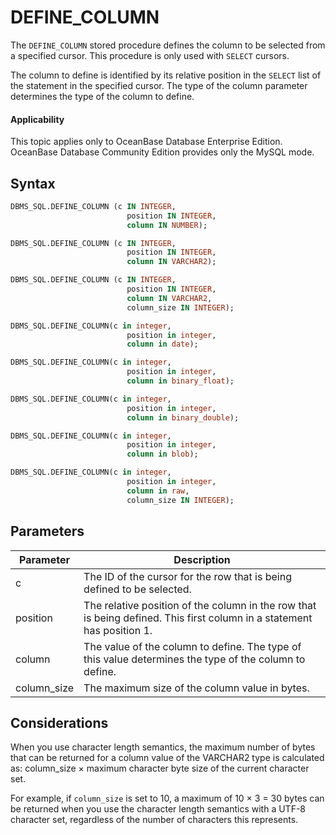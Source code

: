 DEFINE_COLUMN
==================================

The `DEFINE_COLUMN` stored procedure defines the column to be selected from a specified cursor. This procedure is only used with `SELECT` cursors.

The column to define is identified by its relative position in the `SELECT` list of the statement in the specified cursor.  The type of the column parameter determines the type of the column to define.

  <main id="notice" >
    <h4>Applicability</h4>
    <p>This topic applies only to OceanBase Database Enterprise Edition. OceanBase Database Community Edition provides only the MySQL mode. </p>
  </main>

Syntax
-----------

```sql
DBMS_SQL.DEFINE_COLUMN (c IN INTEGER,
                          position IN INTEGER,
                          column IN NUMBER);                    

DBMS_SQL.DEFINE_COLUMN (c IN INTEGER,
                          position IN INTEGER,
                          column IN VARCHAR2);      

DBMS_SQL.DEFINE_COLUMN (c IN INTEGER,
                          position IN INTEGER,
                          column IN VARCHAR2,
                          column_size IN INTEGER);      

DBMS_SQL.DEFINE_COLUMN(c in integer,
                          position in integer,
                          column in date);

DBMS_SQL.DEFINE_COLUMN(c in integer,
                          position in integer,
                          column in binary_float);      

DBMS_SQL.DEFINE_COLUMN(c in integer,
                          position in integer,
                          column in binary_double);    

DBMS_SQL.DEFINE_COLUMN(c in integer,
                          position in integer,
                          column in blob);  

DBMS_SQL.DEFINE_COLUMN(c in integer,
                          position in integer,
                          column in raw,
                          column_size IN INTEGER);                           
```



Parameters
-------------------------



| **Parameter** | **Description** |
|-------------|-----------------------------|
| c | The ID of the cursor for the row that is being defined to be selected.  |
| position | The relative position of the column in the row that is being defined. This first column in a statement has position 1.  |
| column | The value of the column to define.  The type of this value determines the type of the column to define.  |
| column_size | The maximum size of the column value in bytes.  |



Considerations
-------------------------

When you use character length semantics, the maximum number of bytes that can be returned for a column value of the VARCHAR2 type is calculated as: column_size × maximum character byte size of the current character set.

For example, if `column_size` is set to 10, a maximum of 10 × 3 = 30 bytes can be returned when you use the character length semantics with a UTF-8 character set, regardless of the number of characters this represents.
